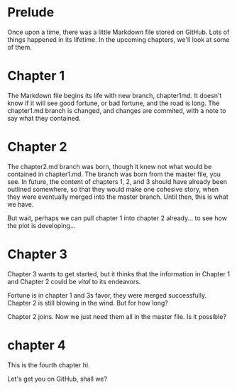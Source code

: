# Prelude

Once upon a time, there was a little Markdown file stored on GitHub. Lots of things happened in its lifetime. In the upcoming chapters, we'll look at some of them.

# Chapter 1
The Markdown file begins its life with new branch, chapter1md. It doesn't know if it will see good fortune, or bad fortune, and the road is long. The chapter1.md branch is changed, and changes are commited, with a note to say what they contained.

# Chapter 2

The chapter2.md branch was born, though it knew not what would be contained in chapter1.md. The branch was born from the master file, you see. In future, the content of chapters 1, 2, and 3 should have already been outlined somewhere, so that they would make one cohesive story, when they were eventually merged into the master branch. Until then, this is what we have.

But wait, perhaps we can pull chapter 1 into chapter 2 already... to see how the plot is developing...

# Chapter 3

Chapter 3 wants to get started, but it thinks that the information in Chapter 1 and Chapter 2 could be *vital* to its endeavors.

Fortune is in chapter 1 and 3s favor, they were merged successfully. Chapter 2 is still blowing in the wind. But for how long?

Chapter 2 joins. Now we just need them all in the master file. Is it possible?

# chapter 4

This is the fourth chapter hi.

Let's get you on GitHub, shall we?
